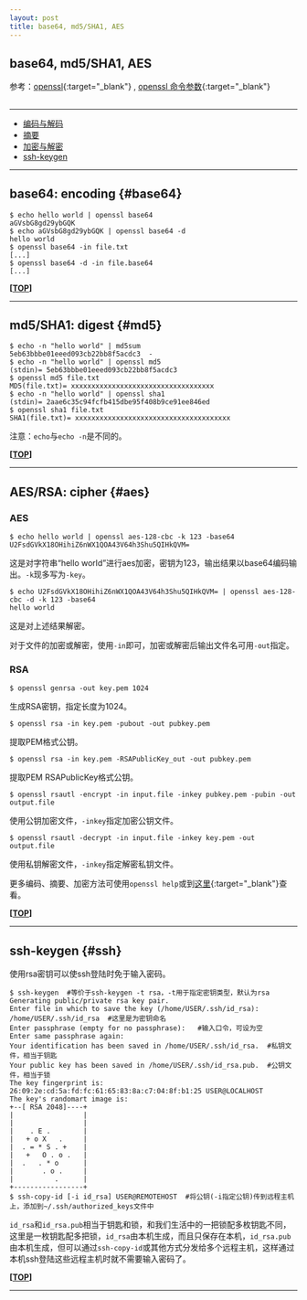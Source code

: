 ```yaml
---
layout: post
title: base64, md5/SHA1, AES
---
```

## base64, md5/SHA1, AES

参考：[openssl][ref1]{:target="_blank"} , [openssl 命令参数][ref2]{:target="_blank"}

[ref1]:https://www.openssl.org/docs/apps/openssl.html
[ref2]:http://netkiller.github.io/cryptography/openssl/index.html

<h2 id="top"></h2>

***

*   [编码与解码](#base64)
*   [摘要](#md5)
*   [加密与解密](#aes)
*   [ssh-keygen](#ssh)

***

## base64: encoding {#base64}

    $ echo hello world | openssl base64
    aGVsbG8gd29ybGQK
    $ echo aGVsbG8gd29ybGQK | openssl base64 -d
    hello world
    $ openssl base64 -in file.txt
    [...]
    $ openssl base64 -d -in file.base64
    [...]

**[[TOP](#top)]**

***

## md5/SHA1: digest {#md5}

    $ echo -n "hello world" | md5sum
    5eb63bbbe01eeed093cb22bb8f5acdc3  -
    $ echo -n "hello world" | openssl md5
    (stdin)= 5eb63bbbe01eeed093cb22bb8f5acdc3
    $ openssl md5 file.txt
    MD5(file.txt)= xxxxxxxxxxxxxxxxxxxxxxxxxxxxxxxxxxx
    $ echo -n "hello world" | openssl sha1
    (stdin)= 2aae6c35c94fcfb415dbe95f408b9ce91ee846ed
    $ openssl sha1 file.txt
    SHA1(file.txt)= xxxxxxxxxxxxxxxxxxxxxxxxxxxxxxxxxxxxxx

注意：`echo`与`echo -n`是不同的。

**[[TOP](#top)]**

***

## AES/RSA: cipher {#aes}

### AES

    $ echo hello world | openssl aes-128-cbc -k 123 -base64
    U2FsdGVkX18OHihiZ6nWX1QOA43V64h3Shu5QIHkQVM=

这是对字符串“hello world”进行aes加密，密钥为123，输出结果以base64编码输出。`-k`现多写为`-key`。

    $ echo U2FsdGVkX18OHihiZ6nWX1QOA43V64h3Shu5QIHkQVM= | openssl aes-128-cbc -d -k 123 -base64
    hello world

这是对上述结果解密。

对于文件的加密或解密，使用`-in`即可，加密或解密后输出文件名可用`-out`指定。

### RSA

    $ openssl genrsa -out key.pem 1024

生成RSA密钥，指定长度为1024。

    $ openssl rsa -in key.pem -pubout -out pubkey.pem

提取PEM格式公钥。

    $ openssl rsa -in key.pem -RSAPublicKey_out -out pubkey.pem

提取PEM RSAPublicKey格式公钥。

    $ openssl rsautl -encrypt -in input.file -inkey pubkey.pem -pubin -out output.file

使用公钥加密文件，`-inkey`指定加密公钥文件。

    $ openssl rsautl -decrypt -in input.file -inkey key.pem -out output.file

使用私钥解密文件，`-inkey`指定解密私钥文件。

更多编码、摘要、加密方法可使用`openssl help`或到[这里](http://netkiller.github.io/cryptography/openssl/index.html){:target="_blank"}查看。

**[[TOP](#top)]**

***

## ssh-keygen {#ssh}

使用rsa密钥可以使ssh登陆时免于输入密码。

    $ ssh-keygen  #等价于ssh-keygen -t rsa，-t用于指定密钥类型，默认为rsa
    Generating public/private rsa key pair.
    Enter file in which to save the key (/home/USER/.ssh/id_rsa): /home/USER/.ssh/id_rsa  #这里是为密钥命名
    Enter passphrase (empty for no passphrase):   #输入口令，可设为空
    Enter same passphrase again:
    Your identification has been saved in /home/USER/.ssh/id_rsa.  #私钥文件，相当于钥匙
    Your public key has been saved in /home/USER/.ssh/id_rsa.pub.  #公钥文件，相当于锁
    The key fingerprint is:
    26:09:2e:cd:5a:fd:fc:61:65:83:8a:c7:04:8f:b1:25 USER@LOCALHOST
    The key's randomart image is:
    +--[ RSA 2048]----+
    |                 |
    |                 |
    |    . E .        |
    |   + o X   .     |
    |  . = * S . +    |
    |   +   O . o .   |
    |  .   . * o      |
    |       . o .     |
    |          .      |
    +-----------------+
    $ ssh-copy-id [-i id_rsa] USER@REMOTEHOST  #将公钥(-i指定公钥)传到远程主机上，添加到~/.ssh/authorized_keys文件中

`id_rsa`和`id_rsa.pub`相当于钥匙和锁，和我们生活中的一把锁配多枚钥匙不同，这里是一枚钥匙配多把锁，`id_rsa`由本机生成，而且只保存在本机，`id_rsa.pub`由本机生成，但可以通过`ssh-copy-id`或其他方式分发给多个远程主机，这样通过本机ssh登陆这些远程主机时就不需要输入密码了。

**[[TOP](#top)]**

***
